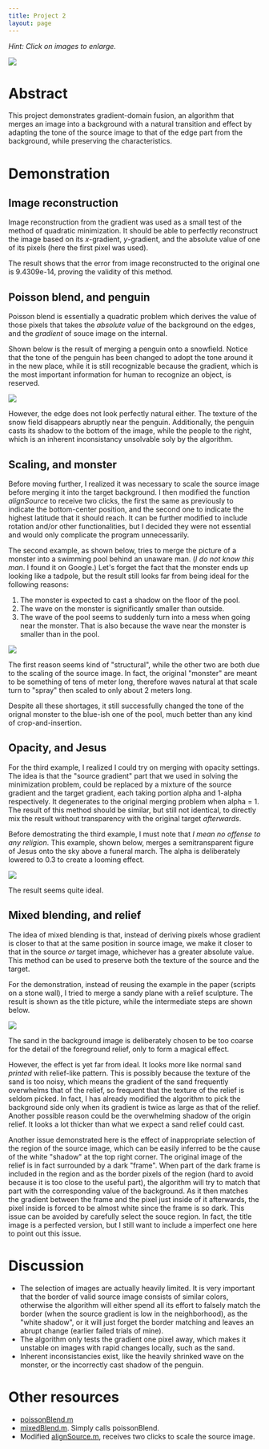 ```yaml
---
title: Project 2
layout: page
---
```


_Hint: Click on images to enlarge._

[![](proj2/mixed_relief_final.png)](proj2/mixed_relief_final.png)

# Abstract

This project demonstrates gradient-domain fusion, an algorithm that merges an image into
a background with a natural transition and effect by 
adapting the tone of the source image to that of the edge part from the background,
while preserving the characteristics.

# Demonstration 

## Image reconstruction
Image reconstruction from the gradient was used as a small test of 
the method of quadratic minimization. It should be able to perfectly reconstruct 
the image based on its _x_-gradient, _y_-gradient, and the absolute value of 
one of its pixels (here the first pixel was used). 

The result shows that the error from image reconstructed to the original one 
is 9.4309e-14, proving the validity of this method.


## Poisson blend, and penguin
Poisson blend is essentially a quadratic problem which derives the value of those pixels 
that takes the _absolute value_ of the background on the edges, and the 
_gradient_ of souce image on the internal.

Shown below is the result of merging a penguin onto a snowfield.
Notice that the tone of the penguin has been changed to adopt 
the tone around it in the new place, while it is still 
recognizable because the gradient, which is the most important information 
for human to recognize an object, is reserved.

[![](proj2/poisson_penguin.png)](proj2/poisson_penguin.png)

However, the edge does not look perfectly natural either. 
The texture of the snow field disappears abruptly near the penguin.
Additionally, the penguin casts its shadow to the bottom of the image,
while the people to the right, which is an inherent inconsistancy unsolvable 
soly by the algorithm.

## Scaling, and monster
Before moving further, I realized it was necessary to scale the source image 
before merging it into the target background.
I then modified the function _alignSource_ to receive two clicks,
the first the same as previously to indicate the bottom-center position, 
and the second one to indicate the highest latitude that it should reach.
It can be further modified to include rotation and/or other functionalities,
but I decided they were not essential and would only complicate the program 
unnecessarily.

The second example, as shown below, tries to merge the picture of a monster into 
a swimming pool behind an unaware man. (_I do not know this man_. I found it on Google.)
Let's forget the fact that the monster ends up looking like a tadpole, but the 
result still looks far from being ideal for the following reasons:

1. The monster is expected to cast a shadow on the floor of the pool. 
1. The wave on the monster is significantly smaller than outside. 
1. The wave of the pool seems to suddenly turn into a mess when going near 
    the monster. 
    That is also because the wave near the monster is smaller than in the pool.

[![](proj2/poisson_monster.png)](proj2/poisson_monster.png)

The first reason seems kind of "structural", while the other two 
are both due to the scaling of the source image. In fact,
the original "monster" are meant to be something of tens of meter long,
therefore waves natural at that scale turn to "spray" then scaled to 
only about 2 meters long.

Despite all these shortages, it still successfully changed the tone
of the orignal monster to the blue-ish one of the pool, much 
better than any kind of crop-and-insertion.

## Opacity, and Jesus
For the third example, I realized I could try on merging with opacity settings.
The idea is that the "source gradient" part that we used in solving
the minimization problem, could be replaced by a mixture of 
the source gradient and the target gradient, each taking portion alpha and 1-alpha
respectively.
It degenerates to the original merging problem when alpha = 1.
The result of this method should be similar, but still not identical, 
to directly mix the result without transparency with the original target 
_afterwards_.

Before demostrating the third example, I must note that _I mean 
no offense to any religion_. This example, shown below, merges a 
semitransparent figure of Jesus onto the sky above a funeral march. 
The alpha is deliberately lowered to 0.3 to create a looming effect.

[![](proj2/poisson_jesus.png)](proj2/poisson_jesus.png)

The result seems quite ideal.

## Mixed blending, and relief
The idea of mixed blending is that, instead of deriving pixels whose 
gradient is closer to that at the same position in source image,
we make it closer to that in the source _or_ target image, whichever 
has a greater absolute value. This method can be used 
to preserve both the texture of the source and the target.

For the demonstration, instead of reusing the example in the paper 
(scripts on a stone wall), I tried to merge 
a sandy plane with a relief sculpture.
The result is shown as the title picture, while the intermediate steps
are shown below.

[![](proj2/mixed_relief.png)](proj2/mixed_relief.png)

The sand in the background image is deliberately chosen to be too coarse 
for the detail of the foreground relief, only to form a magical effect.

However, the effect is yet far from ideal. It looks more like 
normal sand _printed_ with relief-like pattern. 
This is possibly because the texture of the sand is too noisy, which
means the gradient of the sand frequently overwhelms that of the relief,
so frequent that the texture of the relief is seldom picked.
In fact, I has already modified the algorithm to pick the background side
only when its gradient is twice as large as that of the relief.
Another possible reason could be the overwhelming shadow of the origin relief.
It looks a lot thicker than what we expect a sand relief could cast. 

Another issue demonstrated here is the effect of inappropriate selection of
the region of the source image, 
which can be easily inferred to be the cause of
the white "shadow" at the top right corner.
The original image of the relief is in fact surrounded by 
a dark "frame". 
When part of the dark frame is included in the region and as the border
pixels of the region (hard to avoid because it is too close to the useful part), 
the algorithm will try to match that part 
with the corresponding value of the background. As it then matches the gradient 
between the frame and the pixel just inside of it afterwards, the pixel
inside is forced to be almost white since the frame is so dark.
This issue can be avoided by carefully select the souce region.
In fact, the title image is a perfected version, 
but I still want to include a imperfect one here to point out this issue.

# Discussion
- The selection of images are actually heavily limited. It is very important 
  that the border of valid source image consists of similar colors, otherwise
  the algorithm will either spend all its effort to falsely match 
  the border (when the source gradient is low in the neighborhood), as 
  the "white shadow", or it will just forget the border matching and leaves
  an abrupt change (earlier failed trials of mine).
- The algorithm only tests the gradient one pixel away, which makes
  it unstable on images with rapid changes locally, such as the sand.
- Inherent inconsistancies exist, like the heavily shrinked wave on the monster,
  or the incorrectly cast shadow of the penguin.

# Other resources
- [poissonBlend.m](proj2/poissonBlend.m)
- [mixedBlend.m](proj2/mixedBlend.m). Simply calls poissonBlend.
- Modified [alignSource.m](proj2/alignSource.m), receives two clicks to scale 
    the source image.

